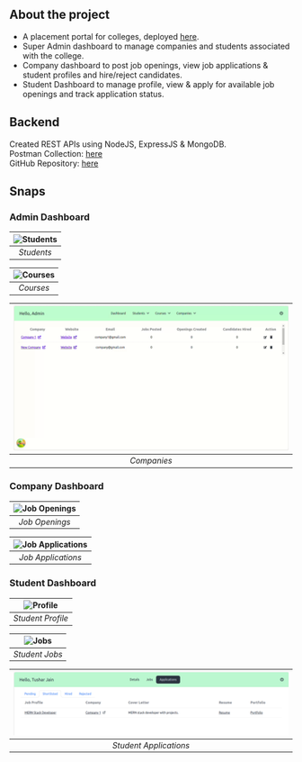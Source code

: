 ## About the project

- A placement portal for colleges, deployed [here](https://placement-portal-react.netlify.app/).
- Super Admin dashboard to manage companies and students associated with the college.
- Company dashboard to post job openings, view job applications & student profiles and hire/reject candidates.
- Student Dashboard to manage profile, view & apply for available job openings and track application status.

## Backend

Created REST APIs using NodeJS, ExpressJS & MongoDB. \
Postman Collection: [here](https://documenter.getpostman.com/view/20410939/2s93zCYLXJ) \
GitHub Repository: [here](https://github.com/placementportal/placement-portal)

## Snaps

### Admin Dashboard

|![Students](./src/assets/snaps/Admin_Students.gif)|
|:--:|
|*Students* |

|![Courses](./src/assets/snaps/Admin_Courses.gif)|
|:--:|
|*Courses* |

|![Companies](./src/assets/snaps/Admin_Companies.gif)|
|:--:|
|*Companies* |

### Company Dashboard

|![Job Openings](./src/assets/snaps/Company_Jobs.gif)|
|:--:|
|*Job Openings* |

|![Job Applications](./src/assets/snaps/Company_Applications.gif)|
|:--:|
|*Job Applications* |

### Student Dashboard

|![Profile](./src/assets/snaps/Student_Profile.gif)|
|:--:|
|*Student Profile* |

|![Jobs](./src/assets/snaps/Student_Jobs.gif)|
|:--:|
|*Student Jobs* |

|![Applications](./src/assets/snaps/StudentApplications.png)|
|:--:|
|*Student Applications* |
